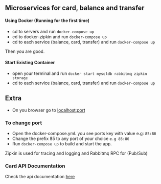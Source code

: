  ## Microservices for card, balance and transfer ##
 
 #### Using Docker (Running for the first time) ####
 - cd to servers and run `docker-compose up`
 - cd to docker-zipkin and run `docker-compose up` 
 - cd to each service (balance, card, transfer) and run `docker-compose up`
 
 Then you are good.
 
 #### Start Existing Container ####
 - open your terminal and run `docker start mysqldb rabbitmq zipkin storage`
 - cd to each service (balance, card, transfer) and run `docker-compose up`
 
 ## Extra
  - On you browser go to [localhost:port](http://127.0.0.1:80)
 
 ### To change port
  - Open the docker-compose.yml. you see ports key with value e.g: `85:80` 
  - Change the prefix 85 to any port of your choice `e.g 85:80`
  - Run `docker-compose up` to build and start the app.
 
 Zipkin is used for tracing and logging and Rabbitmq RPC for (Pub/Sub)
 
 ### Card API Documentation
 Check the api documentation [here](https://documenter.getpostman.com/view/1419985/RzZFBbjy)